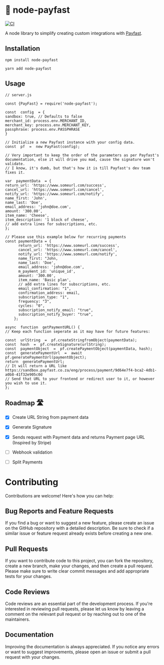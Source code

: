 
# 💸 node-payfast
[![CI](https://github.com/ronaldlangeveld/node-payfast/actions/workflows/main.yml/badge.svg)](https://github.com/ronaldlangeveld/node-payfast/actions/workflows/main.yml)

A node library to simplify creating custom integrations with [Payfast](https://payfast.io).
  
## Installation

```npm install node-payfast```

```yarn add node-payfast```

##  Usage

```
// server.js

const {PayFast} = require('node-payfast');

const  config  = {
sandbox: true, // Defaults to false
merchant_id: process.env.MERCHANT_ID,
merchant_key: process.env.MERCHANT_KEY,
passphrase: process.env.PASSPHRASE
}

// Initialize a new Payfast instance with your config data.
const  pf  =  new PayFast(config);

// Very important to keep the order of the parameters as per Payfast's documentation, else it will drive you mad, cause the signature won't validate.
// I know, it's dumb, but that's how it is till Payfast's dev team fixes it.

var  paymentData  = {
return_url: 'https://www.someurl.com/success',
cancel_url: 'https://www.someurl.com/cancel',
notify_url: 'https://www.someurl.com/notify',
name_first: 'John',
name_last: 'Doe',
email_address: 'john@doe.com',
amount: '300.00',
item_name: 'Cheese',
item_description: '1 block of cheese',
// add extra lines for subscriptions, etc.
};

// Please use this example below for recurring payments
const paymentData = {
      return_url: 'https://www.someurl.com/success',
      cancel_url: 'https://www.someurl.com/cancel',
      notify_url: 'https://www.someurl.com/notify',
      name_first: "John,
      name_last: 'Doe',
      email_address: 'john@doe.com',
      m_payment_id: 'unique_id',
      amount: '300.00',
      item_name: 'Basic plan',
      // add extra lines for subscriptions, etc.
      email_confirmation: "1",
      confirmation_address: email,
      subscription_type: "1",
      frequency: "3",
      cycles: "0",
      subscription_notify_email: "true",
      subscription_notify_buyer: "true",
    };

async  function  getPaymentURL() {
// Keep each function seperate as it may have for future features:

const  urlString  =  pf.createStringfromObject(paymentData);
const  hash  =  pf.createSignature(urlString);
const  paymentObject  =  pf.createPaymentObject(paymentData, hash);
const  generatePaymentUrl  =  await  pf.generatePaymentUrl(paymentObject);
return  generatePaymentUrl;
// It will return a URL like https://sandbox.payfast.co.za/eng/process/payment/9d64e7f4-bca2-4db1-a0b8-41f32e905c0d
// Send that URL to your frontend or redirect user to it, or however you wish to use it.
};

```

## Roadmap 🛣

 - [x] Create URL String from payment data
 - [x] Generate Signature
 - [x] Sends request with Payment data and returns Payment page URL (Inspired by Stripe)
 - [ ]  Webhook validation 
 - [ ]  Split Payments
 
 
# Contributing
Contributions are welcome! Here's how you can help:

## Bug Reports and Feature Requests
If you find a bug or want to suggest a new feature, please create an issue on the GitHub repository with a detailed description. Be sure to check if a similar issue or feature request already exists before creating a new one.

## Pull Requests
If you want to contribute code to this project, you can fork the repository, create a new branch, make your changes, and then create a pull request. Please make sure to write clear commit messages and add appropriate tests for your changes.

## Code Reviews
Code reviews are an essential part of the development process. If you're interested in reviewing pull requests, please let us know by leaving a comment on the relevant pull request or by reaching out to one of the maintainers.

## Documentation
Improving the documentation is always appreciated. If you notice any errors or want to suggest improvements, please open an issue or submit a pull request with your changes.
